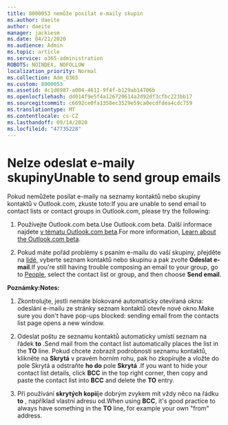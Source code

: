 ```yaml
---
title: 8000053 nemůže posílat e-maily skupin
ms.author: daeite
author: daeite
manager: jackiesm
ms.date: 04/21/2020
ms.audience: Admin
ms.topic: article
ms.service: o365-administration
ROBOTS: NOINDEX, NOFOLLOW
localization_priority: Normal
ms.collection: Adm_O365
ms.custom: 8000053
ms.assetid: 4c1d6987-a004-4611-9f4f-b129ab14706b
ms.openlocfilehash: dd014f9e5f4a126720614a2d92df3cfbc223bb17
ms.sourcegitcommit: c6692ce0fa1358ec3529e59ca0ecdfdea4cdc759
ms.translationtype: MT
ms.contentlocale: cs-CZ
ms.lasthandoff: 09/14/2020
ms.locfileid: "47735228"
---
```

# <a name="unable-to-send-group-emails"></a><span data-ttu-id="fc363-102">Nelze odeslat e-maily skupiny</span><span class="sxs-lookup"><span data-stu-id="fc363-102">Unable to send group emails</span></span>

<span data-ttu-id="fc363-103">Pokud nemůžete posílat e-maily na seznamy kontaktů nebo skupiny kontaktů v Outlook.com, zkuste toto:</span><span class="sxs-lookup"><span data-stu-id="fc363-103">If you are unable to send email to contact lists or contact groups in Outlook.com, please try the following:</span></span>
  
1. <span data-ttu-id="fc363-104">Používejte Outlook.com beta.</span><span class="sxs-lookup"><span data-stu-id="fc363-104">Use Outlook.com beta.</span></span> <span data-ttu-id="fc363-105">Další informace najdete [v tématu Outlook.com beta](https://support.office.com/article/e2261c7f-d413-4084-8f22-21282f42d8cf).</span><span class="sxs-lookup"><span data-stu-id="fc363-105">For more information, [Learn about the Outlook.com beta](https://support.office.com/article/e2261c7f-d413-4084-8f22-21282f42d8cf).</span></span>
    
2. <span data-ttu-id="fc363-106">Pokud máte pořád problémy s psaním e-mailu do vaší skupiny, přejděte na [lidé](https://outlook.live.com/people/), vyberte seznam kontaktů nebo skupinu a pak zvolte **Odeslat e-mail**.</span><span class="sxs-lookup"><span data-stu-id="fc363-106">If you're still having trouble composing an email to your group, go to [People](https://outlook.live.com/people/), select the contact list or group, and then choose **Send email**.</span></span>
    
 <span data-ttu-id="fc363-107">**Poznámky:**</span><span class="sxs-lookup"><span data-stu-id="fc363-107">**Notes:**</span></span>
  
1. <span data-ttu-id="fc363-108">Zkontrolujte, jestli nemáte blokované automaticky otevíraná okna: odeslání e-mailu ze stránky seznam kontaktů otevře nové okno.</span><span class="sxs-lookup"><span data-stu-id="fc363-108">Make sure you don't have pop-ups blocked: sending email from the contacts list page opens a new window.</span></span>
    
2. <span data-ttu-id="fc363-109">Odeslat poštu ze seznamu kontaktů automaticky umístí seznam na řádek **to** .</span><span class="sxs-lookup"><span data-stu-id="fc363-109">Send mail from the contact list automatically places the list in the **TO** line.</span></span> <span data-ttu-id="fc363-110">Pokud chcete zobrazit podrobnosti seznamu kontaktů, klikněte na **Skrytá** v pravém horním rohu, pak ho zkopírujte a vložte do pole Skrytá a odstraňte **ho do** pole **Skrytá** .</span><span class="sxs-lookup"><span data-stu-id="fc363-110">If you want to hide your contact list details, click **BCC** in the top right corner, then copy and paste the contact list into **BCC** and delete the **TO** entry.</span></span> 
    
3. <span data-ttu-id="fc363-111">Při používání **skrytých kopií**je dobrým zvykem mít vždy něco na řádku **to** , například vlastní adresu od.</span><span class="sxs-lookup"><span data-stu-id="fc363-111">When using **BCC**, it's good practice to always have something in the **TO** line, for example your own "from" address.</span></span> 
    

